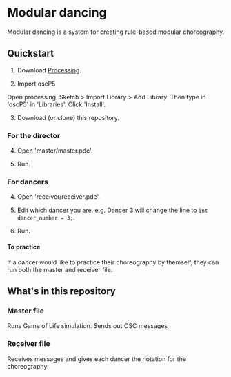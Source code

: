 # Modular dancing

Modular dancing is a system for creating rule-based modular choreography.

## Quickstart

1. Download [Processing](https://processing.org/download/).

2. Import oscP5

Open processing. Sketch > Import Library > Add Library. Then type in 'oscP5' in 'Libraries'. Click 'Install'.

3. Download (or clone) this repository.

### For the director

4. Open 'master/master.pde'.

5. Run.

### For dancers

4. Open 'receiver/receiver.pde'.

5. Edit which dancer you are. e.g. Dancer 3 will change the line to `int dancer_number = 3;`.

6. Run.

#### To practice

If a dancer would like to practice their choreography by themself, they can run both the master and receiver file.

## What's in this repository

### Master file

Runs Game of Life simulation. Sends out OSC messages

### Receiver file

Receives messages and gives each dancer the notation for the choreography.